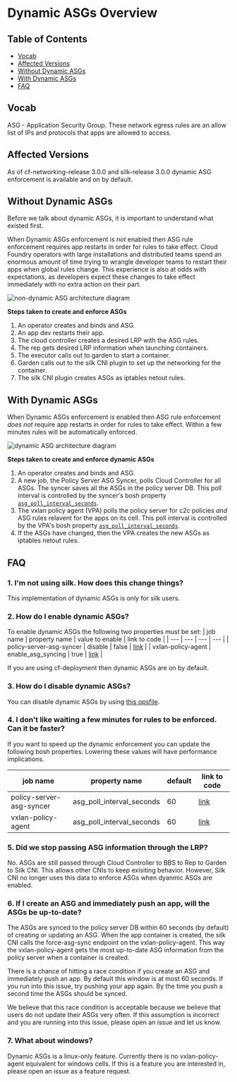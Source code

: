 # Dynamic ASGs Overview

## Table of Contents
* [Vocab](#vocab)
* [Affected Versions](#affected-versions)
* [Without Dynamic ASGs](#without-dynamic-asgs)
* [With Dynamic ASGs](#with-dynamic-asgs)
* [FAQ](#faq)

## Vocab

ASG - Application Security Group. These network egress rules are an allow list
of IPs and protocols that apps are allowed to access.

## Affected Versions
As of cf-networking-release 3.0.0 and silk-release 3.0.0 dynamic ASG enforcement
is available and on by default.

## Without Dynamic ASGs
Before we talk about dynamic ASGs, it is important to understand what existed first.

When Dynamic ASGs enforcement is _not_ enabled then ASG rule enforcement
requires app restarts in order for rules to take effect. Cloud Foundry operators
with large installations and distributed teams spend an enormous amount of time
trying to wrangle developer teams to restart their apps when global rules
change. This experience is also at odds with expectations, as developers expect
these changes to take effect immediately with no extra action on their part.

![non-dynamic ASG architecture
diagram](asg-enforcement-during-container-create-architecture.png)

<!---
Private link to the google drawing [here](https://docs.google.com/drawings/d/1-hsdMlLFccTjb8X_7T6sl85Jcg75k4uU6ferl_GyQ_s/edit?usp=sharing).
-->

**Steps taken to create and enforce ASGs**
1. An operator creates and binds and ASG.
1. An app dev restarts their app.
1. The cloud controller creates a desired LRP with the ASG rules.
1. The rep gets desired LRP information when launching containers.
1. The executor calls out to garden to start a container.
1. Garden calls out to the silk CNI plugin to set up the networking for the
   container.
1. The silk CNI plugin creates ASGs as iptables netout rules.

## With Dynamic ASGs
When Dynamic ASGs enforcement _is_ enabled then ASG rule enforcement _does not_
require app restarts in order for rules to take effect. Within a few minutes
rules will be automatically enforced.

![dynamic ASG architecture
diagram](dynamic-asg-enforcement-architecture.png)

<!---
Private link to the google drawing [here](https://docs.google.com/drawings/d/1UZtpPkvjzvEdY_d4hHrFZkdYkJcdtGYlwH2XmbTxoEc/edit?usp=sharing).
-->

**Steps taken to create and enforce dynamic ASGs**
1. An operator creates and binds and ASG.
1. A new job, the Policy Server ASG Syncer, polls Cloud Controller for all ASGs.
   The syncer saves all the ASGs in the policy server DB.  This poll interval is
   controlled by the syncer's bosh property
   [`asg_poll_interval_seconds`](https://github.com/cloudfoundry/cf-networking-release/blob/0c5029c88e9f61bb94829b4e0b8ed6732f30f9f0/jobs/policy-server-asg-syncer/spec#L31-L33).
1. The vxlan policy agent (VPA) polls the policy server for c2c policies _and_
   ASG rules relavent for the apps on its cell. This poll interval is controlled
   by the VPA's bosh property [`asg_poll_interval_seconds`](https://github.com/cloudfoundry/silk-release/blob/f1606499925ff94bc036a641d688967c7af1fef4/jobs/vxlan-policy-agent/spec#L59-L61).
1. If the ASGs have changed, then the VPA creates the new ASGs as iptables
   netout rules.

## FAQ
### 1. I'm not using silk. How does this change things?
This implementation of dynamic ASGs is only for silk users.

### 2. How do I enable dynamic ASGs?
To enable dynamic ASGs the following two properties must be set:
| job name | property name | value to enable | link to code |
| --- | --- | --- | --- |
| policy-server-asg-syncer | disable | false | [link](https://github.com/cloudfoundry/cf-networking-release/blob/0c5029c88e9f61bb94829b4e0b8ed6732f30f9f0/jobs/policy-server-asg-syncer/spec#L27-L29) |
| vxlan-policy-agent | enable_asg_syncing | true | [link](https://github.com/cloudfoundry/silk-release/blob/f1606499925ff94bc036a641d688967c7af1fef4/jobs/vxlan-policy-agent/spec#L55-L57) |

If you are using cf-deployment then dynamic ASGs are on by default.

### 3. How do I disable dynamic ASGs?
You can disable dynamic ASGs by using [this opsfile](https://github.com/cloudfoundry/cf-deployment/blob/604b5822259d8c889c3cdc4a2723af0e636570bb/operations/disable-dynamic-asgs.yml).

### 4. I don't like waiting a few minutes for rules to be enforced. Can it be faster?
If you want to speed up the dynamic enforcement you can update the following
bosh properties. Lowering these values will have performance implications.

| job name | property name | default | link to code|
| --- | --- | --- | --- |
| policy-server-asg-syncer | asg_poll_interval_seconds | 60 | [link](https://github.com/cloudfoundry/cf-networking-release/blob/0c5029c88e9f61bb94829b4e0b8ed6732f30f9f0/jobs/policy-server-asg-syncer/spec#L31-L33) |
| vxlan-policy-agent | asg_poll_interval_seconds | 60 | [link](https://github.com/cloudfoundry/silk-release/blob/f1606499925ff94bc036a641d688967c7af1fef4/jobs/vxlan-policy-agent/spec#L59-L61) |

### 5. Did we stop passing ASG information through the LRP?
No. ASGs are still passed through Cloud Controller to BBS to Rep to Garden to
Silk CNI. This allows other CNIs to keep exisiting behavior. However, Silk CNI no longer uses this data to 
enforce ASGs when dyanmic ASGs are enabled.

### 6. If I create an ASG and immediately push an app, will the ASGs be up-to-date?
The ASGs are synced to the policy server DB within 60 seconds (by default) of creating or updating an ASG.
When the app container is created, the silk CNI calls the force-asg-sync endpoint on the vxlan-policy-agent.
This way the vxlan-policy-agent gets the most up-to-date ASG information from the policy server when a container is created.

There is a chance of hitting a race condition if you create an ASG and immediately push an app.
By default this window is at most 60 seconds. If you run into this issue, try pushing your app again.
By the time you push a second time the ASGs should be synced.

We believe that this race condition is acceptable because we believe that users do not update their ASGs very often. If this assumption is incorrect and you are running into this issue, please open an issue and let us know.

### 7. What about windows?
Dynamic ASGs is a linux-only feature. Currently there is no vxlan-policy-agent
equivalent for windows cells. If this is a feature you are interested in, please
open an issue as a feature request.

